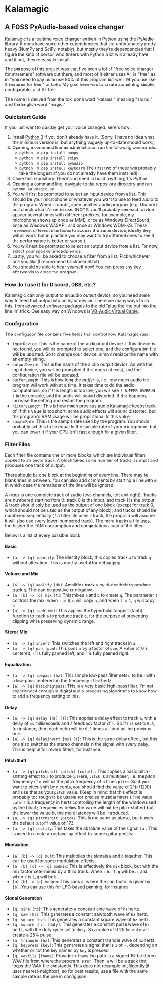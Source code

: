 # Kalamagic

## A FOSS PyAudio-based voice changer

Kalamagic is a realtime voice changer written in Python using the PyAudio library. It does have some other dependencies that are unfortunately pretty heavy (NumPy and SciPy, notably), but mostly they're dependencies that I figure the kind of person who tinkers with Python a lot will already have, and if not, they're easy to install.

The purpose of this project was that I've seen a lot of "free voice changer for streamers" software out there, and most of it either uses AI, is "free" as in "you need to pay us to use 90% of this program but we'll let you use like 2 features for free," or both. My goal here was to create something simple, configurable, and AI-free.

The name is derived from the toki pona word "kalama," meaning "sound," and the English word "magic."

### Quickstart Guide

If you just want to quickly get your voice changed, here's how:

1. Install [Python 3](https://www.python.org/) if you don't already have it. (Sorry, I have no idea what the minimum version is, but anything vaguely up-to-date should work.)
2. Opening a command line as administrator, run the following commands:
	- `python -m pip install numpy`
	- `python -m pip install scipy`
	- `python -m pip install pyaudio`
	- `python -m pip install keyboard`
	The first two of these will probably take the longest (if you do not already have them installed).
3. Clone this repository. There's no need to build anything; it's Python.
4. Opening a command line, navigate to the repository directory and run `python kalamagic.py`.
5. You will first be prompted to select an input device from a list. This should be your microphone or whatever you want to use to feed audio to the program. When in doubt, open another audio program (e.g. Discord) and check what it's set to use.
	(NOTE: you'll probably see each device appear several times with different prefixes; for example, my microphone shows up once as MME, once as Windows DirectSound, once as Windows WASAPI, and once as Windows WDM-KS. These represent different interfaces to access the same device; ideally they will all work, but in practice you may want to try different ones to see if the performance is better or worse.)
6. You will next be prompted to select an output device from a list. For now, select your speakers/headphones.
7. Lastly, you will be asked to choose a filter from a list. Pick whichever one you like (I recommend blackhelmet.txt).
8. You should be able to hear yourself now! You can press any key afterwards to close the program.

### How do I use it for Discord, OBS, etc.?

Kalamagic can only output to an audio *output* device, so you need some way to feed that output into an *input* device. There are many ways to do this, from advanced software packages to the old "plug the line out into the line in" trick. One easy way on Windows is [VB-Audio Virtual Cable](https://vb-audio.com/Cable/).

### Configuration

The config.json file contains five fields that control how Kalamagic runs:

* `inputDevice`: This is the name of the audio input device. If this device is not found, you will be prompted to select one, and the configuration file will be updated. So to change your device, simply replace the name with an empty string.
* `outputDevice`: This is the name of the audio output device. As with the input device, you will be prompted if this does not exist, and the configuration file will be updated.
* `bufferLength`: This is how long the *buffer* is, i.e. how much audio the program will work with at a time. It takes time to do the audio computations, so if this length is too low, you will see `! BUFFER OVERRUN !` in the console, and the audio will sound distorted. If this happens, increase the setting and restart the program.
* `historyLength`: This is how much previous audio Kalamagic keeps track of. If this value is too short, some audio effects will sound distorted, but the program's RAM usage will be proportional to this value.
* `sampleRate`: This is the sample rate used by the program. You should probably set this to be equal to the sample rate of your microphone, but you can lower it if your CPU isn't fast enough for a given filter.

### Filter Files

Each filter file contains one or more *blocks,* which are individual filters applied to an audio track. A block takes some number of tracks as input and produces one track of output.

There should be one block at the beginning of every line. There may be blank lines in between. You can also add comments by starting a line with `#`, in which case the remainder of the line will be ignored.

A *track* is one complete track of audio (two channels, left and right). Tracks are numbered starting from 0; track 0 is the input, and track 1 is the output. A track should only be used as the output of one block (except for track 0, which should not be used as the output of any block), and tracks should be numbered sequentially (if a filter file uses a track, the program will assume it will also use every lower-numbered track). The more tracks a file uses, the higher the RAM consumption and computational load of the filter.

Below is a list of every possible block:

#### Basic
* `[a] -> [q] identity`: The identity block; this copies track `a` to track `q` without alteration. This is mostly useful for debugging.

#### Volume and Mix
* `[a] -> [q] amplify [db]`: Amplifies track `a` by `db` decibels to produce track `q`. This can be positive or negative.
* `[a] [b] -> [q] mix [t]`: This mixes `a` and `b` to create `q`. The parameter `t` controls the mix; when `t = 0`, `q` will copy `a`, and when `t = 1`, `q` will copy `b`.
* `[a] -> [q] tanhlimit`: This applies the hyperbolic tangent (tanh) function to track `a` to produce track `q`, for the purpose of preventing clipping while preserving dynamic range.

#### Stereo Mix
* `[a] -> [q] invert`: This switches the left and right tracks in `a`.
* `[a] -> [q] pan [pan]`: This pans `a` by a factor of `pan`. A value of 0 is centered, -1 is fully panned left, and 1 is fully panned right.

#### Equalization
* `[a] -> [q] lowpass [hz]`: This simple low-pass filter sets `q` to be `a` with a low-pass centered on the frequency of `hz` hertz.
* `[a] -> [q] basichighpass`: This is a very basic high-pass filter. I'm not experienced enough in digital audio processing algorithms to know how to add a frequency setting to this.

#### Delay
* `[a] -> [q] delay [ms] [t]`: This applies a delay effect to track `a`, with a delay of `ms` milliseconds and a feedback factor of `t`. So if `t` is set to `0.3`, for instance, then each echo will be `0.3` times as loud as the previous one.
* `[a] -> [q] delayinvert [ms] [t]`: This is the same delay effect, but this one also switches the stereo channels in the signal with every delay. This is helpful for reverb filters, for instance.

#### Pitch Shift
* `[a] -> [q] pitchshift [pitch] [cutoff]`: This applies a basic pitch-shifting effect to `a` to produce `q`. Here, `pitch` is a multiplier; i.e. the pitch frequency of `q` will be the pitch frequency of `a` times `pitch`. So if you want to pitch-shift by `n` cents, you should find the value of 2^(`n`/1200) and use that as your `pitch` value. (Keep in mind that this effect is probably too rough to be usable for precise musical filters.) The value `cutoff` is a frequency in hertz controlling the length of the window used by the block; frequencies below the value will not be pitch-shifted, but the lower the value is, the more latency will be introduced.
* `[a] -> [q] pitchshift [pitch]`: This is the same as above, but it uses the default `cutoff` value of 172.
* `[a] -> [q] rectify`: This takes the absolute value of the signal `[a]`. This is used to create an octave-up effect by some guitar pedals.

#### Modulation
* `[a] [b] -> [q] mult`: This multiplies the signals `a` and `b` together. This can be used for some modulation effects.
* `[a] [b] [c] -> [q] modmix`: This is effectively the `mix` block, but with the mix factor determined by a third track. When `c` is `-1`, `q` will be `a`, and when `c` is `1`, `q` will be `b`.
* `[a] [b] -> [q] modpan`: This pans `a`, where the pan factor is given by `[b]`. You can use this for LFO-based panning, for instance.

#### Signal Generation
* `[q] sine [hz]`: This generates a constant sine wave of `hz` hertz.
* `[q] saw [hz]`: This generates a constant sawtooth wave of `hz` hertz.
* `[q] square [hz]`: This generates a constant square wave of `hz` hertz.
* `[q] square [hz] [duty]`: This generates a constant pulse wave of `hz` hertz, with the duty cycle set to `duty`. So a value of 0.25 for `duty` will create a 25% pulse.
* `[q] triangle [hz]`: This generates a constant triangle wave of `hz` hertz.
* `[q] keypress [key]`: This generates a signal that is `1` or `-1` depending on whether or not the key named by `key` is pressed.
* `[q] wavfile [fname]`: Provide in `fname` the path to a signed 16-bit stereo WAV file from where the program is run. Then, `q` will be a track that loops the WAV file constantly. This does not resample intelligently (it uses nearest-neighbor), so for best results, use a file with the same sample rate as the one in config.json.
